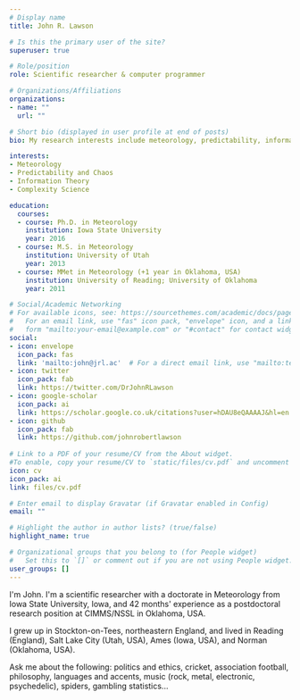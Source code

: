 ```yaml
---
# Display name
title: John R. Lawson

# Is this the primary user of the site?
superuser: true

# Role/position
role: Scientific researcher & computer programmer

# Organizations/Affiliations
organizations:
- name: ""
  url: ""

# Short bio (displayed in user profile at end of posts)
bio: My research interests include meteorology, predictability, information, complexity, and chaos.

interests:
- Meteorology
- Predictability and Chaos
- Information Theory
- Complexity Science

education:
  courses:
  - course: Ph.D. in Meteorology
    institution: Iowa State University
    year: 2016
  - course: M.S. in Meteorology
    institution: University of Utah
    year: 2013
  - course: MMet in Meteorology (+1 year in Oklahoma, USA)
    institution: University of Reading; University of Oklahoma
    year: 2011

# Social/Academic Networking
# For available icons, see: https://sourcethemes.com/academic/docs/page-builder/#icons
#   For an email link, use "fas" icon pack, "envelope" icon, and a link in the
#   form "mailto:your-email@example.com" or "#contact" for contact widget.
social:
- icon: envelope
  icon_pack: fas
  link: 'mailto:john@jrl.ac'  # For a direct email link, use "mailto:test@example.org".
- icon: twitter
  icon_pack: fab
  link: https://twitter.com/DrJohnRLawson
- icon: google-scholar
  icon_pack: ai
  link: https://scholar.google.co.uk/citations?user=hDAU8eQAAAAJ&hl=en
- icon: github
  icon_pack: fab
  link: https://github.com/johnrobertlawson
  
# Link to a PDF of your resume/CV from the About widget.
#To enable, copy your resume/CV to `static/files/cv.pdf` and uncomment the lines below.
icon: cv
icon_pack: ai
link: files/cv.pdf

# Enter email to display Gravatar (if Gravatar enabled in Config)
email: ""

# Highlight the author in author lists? (true/false)
highlight_name: true

# Organizational groups that you belong to (for People widget)
#   Set this to `[]` or comment out if you are not using People widget.
user_groups: []
---
```


I'm John. I'm a scientific researcher with a doctorate in Meteorology from Iowa State University, Iowa, and 42 months' experience as a postdoctoral research position at CIMMS/NSSL in Oklahoma, USA.

I grew up in Stockton-on-Tees, northeastern England, and lived in Reading (England), Salt Lake City (Utah, USA), Ames (Iowa, USA), and Norman (Oklahoma, USA). 

Ask me about the following: politics and ethics, cricket, association football, philosophy, languages and accents, music (rock, metal, electronic, psychedelic), spiders, gambling statistics...